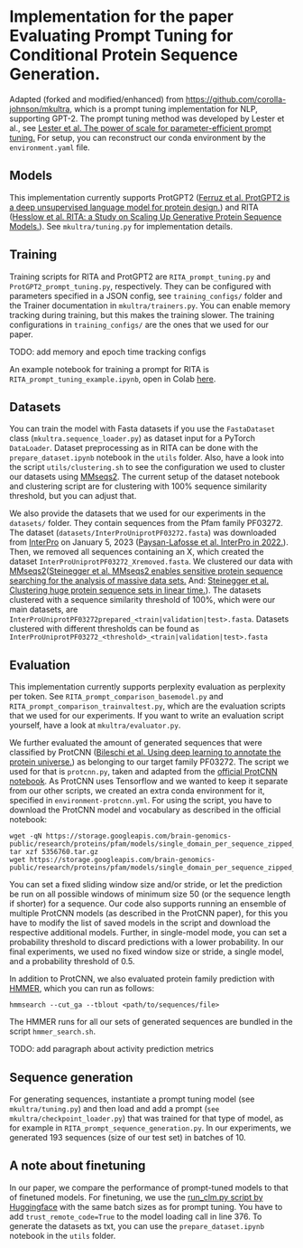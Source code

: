 # Implementation for the paper Evaluating Prompt Tuning for Conditional Protein Sequence Generation.
Adapted (forked and modified/enhanced) from https://github.com/corolla-johnson/mkultra, which is a prompt
tuning implementation for NLP, supporting GPT-2.
The prompt tuning method was developed by Lester et al., see [Lester et al. The power of scale for parameter-efficient prompt tuning.](https://aclanthology.org/2021.emnlp-main.243/)
For setup, you can reconstruct our conda environment by the `environment.yaml` file.

## Models
This implementation currently supports ProtGPT2 ([Ferruz et al. ProtGPT2 is a deep unsupervised language model for protein design.](https://doi.org/10.1038/s41467-022-32007-7))
and RITA ([Hesslow et al. RITA: a Study on Scaling Up Generative Protein Sequence Models.](https://arxiv.org/abs/2205.05789)).  See `mkultra/tuning.py` for implementation details.

## Training
Training scripts for RITA and ProtGPT2 are `RITA_prompt_tuning.py` and `ProtGPT2_prompt_tuning.py`, respectively.
They can be configured with parameters specified in a JSON config, see `training_configs/` folder and the
Trainer documentation in `mkultra/trainers.py`. You can enable memory tracking during training, but this makes the training slower.
The training configurations in `training_configs/` are the ones that we used for our paper.

TODO: add memory and epoch time tracking configs

An example notebook for training a prompt for RITA is `RITA_prompt_tuning_example.ipynb`, open in Colab [here](https://colab.research.google.com/github/AndreaNathansen/protein-prompt-tuning/blob/main/RITA_prompt_tuning_example.ipynb).

## Datasets
You can train the model with Fasta datasets if you use the `FastaDataset` class (`mkultra.sequence_loader.py`)
as dataset input for a PyTorch `DataLoader`.
Dataset preprocessing as in RITA can be done with the `prepare_dataset.ipynb` notebook in the `utils` folder.
Also, have a look into the script `utils/clustering.sh` to see the configuration we used to cluster our datasets using [MMseqs2](https://github.com/soedinglab/MMseqs2). The current setup of the dataset notebook and clustering script are for clustering with 100% sequence similarity threshold, but you can adjust that.

We also provide the datasets that we used for our experiments in the `datasets/` folder.
They contain sequences from the Pfam family PF03272.
The dataset (`datasets/InterProUniprotPF03272.fasta`) was downloaded from [InterPro](https://www.ebi.ac.uk/interpro/entry/pfam/PF03272/protein/UniProt/)
on January 5, 2023 ([Paysan-Lafosse et al. InterPro in 2022.](https://doi.org/10.1093/nar/gkac993)). Then, we removed all sequences containing an X, which created the dataset `InterProUniprotPF03272_Xremoved.fasta`.
We clustered our data with [MMseqs2](https://github.com/soedinglab/MMseqs2)([Steinegger et al. MMseqs2 enables sensitive protein sequence searching for the analysis of massive data sets.](https://doi.org/10.1038/nbt.3988) And: [Steinegger et al. Clustering huge protein sequence sets in linear time.](https://doi.org/10.1038/s41467-018-04964-5)). The datasets clustered with a sequence similarity threshold of 100%,
which were our main datasets, are `InterProUniprotPF03272prepared_<train|validation|test>.fasta`. Datasets clustered with different
thresholds can be found as `InterProUniprotPF03272_<threshold>_<train|validation|test>.fasta`

## Evaluation
This implementation currently supports perplexity evaluation as perplexity per token.
See `RITA_prompt_comparison_basemodel.py` and `RITA_prompt_comparison_trainvaltest.py`, which are the evaluation scripts that
we used for our experiments. If you want to write an evaluation script yourself, have a look at `mkultra/evaluator.py`.

We further evaluated the amount of generated sequences that were classified by ProtCNN ([Bileschi et al. Using deep learning to annotate the protein universe.](https://doi.org/10.1038/s41587-021-01179-w)) as belonging to our target family PF03272.
The script we used for that is `protcnn.py`, taken and adapted from the [official ProtCNN notebook](https://github.com/google-research/google-research/blob/master/using_dl_to_annotate_protein_universe/Using_Deep_Learning_to_Annotate_the_Protein_Universe.ipynb). As ProtCNN uses Tensorflow and we wanted to keep it separate from our other scripts, we created an extra conda environment for it, specified in `environment-protcnn.yml`. For using the script, you have to
download the ProtCNN model and vocabulary as described in the official notebook:
```
wget -qN https://storage.googleapis.com/brain-genomics-public/research/proteins/pfam/models/single_domain_per_sequence_zipped_models/seed_random_32.0/5356760.tar.gz
tar xzf 5356760.tar.gz
wget https://storage.googleapis.com/brain-genomics-public/research/proteins/pfam/models/single_domain_per_sequence_zipped_models/trained_model_pfam_32.0_vocab.json
```
You can set a fixed sliding window size and/or stride, or let the prediction be run on all possible windows of minimum size 50 (or the sequence length if shorter) for a sequence. Our code also supports running an ensemble of multiple ProtCNN models (as described in the ProtCNN paper), for this you have to modify the list of saved models in the script and download the respective additional models. Further, in single-model mode, you can set a probability threshold to discard predictions with a lower probability. In our final experiments, we used no fixed window size or stride, a single model, and a probability threshold of 0.5.

In addition to ProtCNN, we also evaluated protein family prediction with [HMMER](http://hmmer.org/), which you can run as follows:
```
hmmsearch --cut_ga --tblout <path/to/sequences/file>
```
The HMMER runs for all our sets of generated sequences are bundled in the script `hmmer_search.sh`.

TODO: add paragraph about activity prediction metrics

## Sequence generation
For generating sequences, instantiate a prompt tuning model (see `mkultra/tuning.py`) and then load and add a prompt (`see mkultra/checkpoint_loader.py`) that was trained for that type of model, as for example in `RITA_prompt_sequence_generation.py`. In our experiments, we generated 193 sequences (size of our test set) in batches of 10.

## A note about finetuning
In our paper, we compare the performance of prompt-tuned models to that of finetuned models. For finetuning, we use the [run_clm.py script by Huggingface](https://github.com/huggingface/transformers/tree/v4.20.1/examples/pytorch/language-modeling) with the same batch sizes as for prompt tuning. You have to add `trust_remote_code=True` to the model loading call in line 376.
To generate the datasets as txt, you can use the `prepare_dataset.ipynb` notebook in the `utils` folder. 